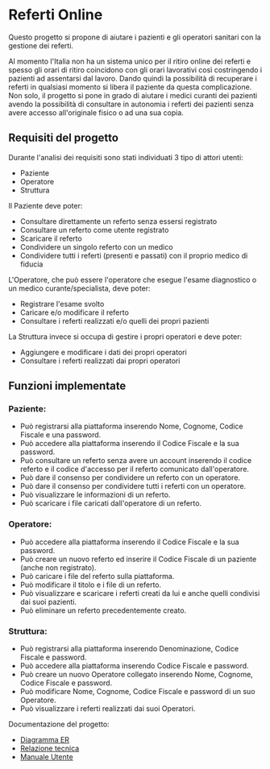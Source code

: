 # Referti Online

Questo progetto si propone di aiutare i pazienti e gli operatori sanitari con la gestione dei referti. 

Al momento l'Italia non ha un sistema unico per il ritiro online dei
referti e spesso gli orari di ritiro coincidono con gli orari lavorativi così costringendo i pazienti ad assentarsi dal lavoro. Dando quindi la possibilità di recuperare i referti in qualsiasi momento si libera il paziente da questa complicazione.
Non solo, il progetto si pone in grado di aiutare i medici curanti dei pazienti avendo la possibilità di consultare in autonomia i referti dei pazienti senza avere accesso all'originale fisico o ad una sua copia. 

## Requisiti del progetto

Durante l'analisi dei requisiti sono stati individuati 3 tipo di attori utenti:
- Paziente
- Operatore
- Struttura

Il Paziente deve poter:
- Consultare direttamente un referto senza essersi registrato
- Consultare un referto come utente registrato
- Scaricare il referto
- Condividere un singolo referto con un medico
- Condividere tutti i referti (presenti e passati) con il proprio medico di fiducia

L'Operatore, che può essere l'operatore che esegue l'esame diagnostico o un medico curante/specialista, deve poter:
- Registrare l'esame svolto
- Caricare e/o modificare il referto
- Consultare i referti realizzati e/o quelli dei propri pazienti

La Struttura invece si occupa di gestire i propri operatori e deve poter:
- Aggiungere e modificare i dati dei propri operatori
- Consultare i referti realizzati dai propri operatori

## Funzioni implementate

### Paziente:
- Può registrarsi alla piattaforma inserendo Nome, Cognome, Codice Fiscale e una password.
- Può accedere alla piattaforma inserendo il Codice Fiscale e la sua password.
- Può consultare un referto senza avere un account inserendo il codice referto e il codice d'accesso per il referto comunicato dall'operatore.
- Può dare il consenso per condividere un referto con un operatore.
- Può dare il consenso per condividere tutti i referti con un operatore.
- Può visualizzare le informazioni di un referto.
- Può scaricare i file caricati dall'operatore di un referto.

### Operatore:
- Può accedere alla piattaforma inserendo il Codice Fiscale e la sua password.
- Può creare un nuovo referto ed inserire il Codice Fiscale di un paziente (anche non registrato).
- Può caricare i file del referto sulla piattaforma.
- Può modificare il titolo e i file di un referto.
- Può visualizzare e scaricare i referti creati da lui e anche quelli condivisi dai suoi pazienti.
- Può eliminare un referto precedentemente creato.

### Struttura:
- Può registrarsi alla piattaforma inserendo Denominazione, Codice Fiscale e password.
- Può accedere alla piattaforma inserendo Codice Fiscale e password.
- Può creare un nuovo Operatore collegato inserendo Nome, Cognome, Codice Fiscale e password.
- Può modificare Nome, Cognome, Codice Fiscale e password di un suo Operatore.
- Può visualizzare i referti realizzati dai suoi Operatori.

Documentazione del progetto:
- [Diagramma ER](doc/er.md)
- [Relazione tecnica](doc/relazione.md)
- [Manuale Utente](doc/manuale.md)

